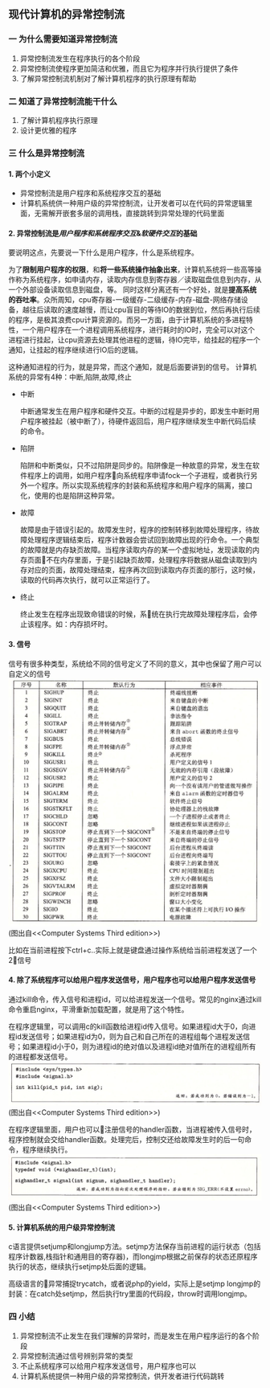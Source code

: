 ## 现代计算机的异常控制流 ##

### 一 为什么需要知道异常控制流 ###
1. 异常控制流发生在程序执行的各个阶段
2. 异常控制流使程序更加简洁和优雅，而且它为程序并行执行提供了条件
3. 了解异常控制流机制对了解计算机程序的执行原理有帮助

### 二 知道了异常控制流能干什么 ###
1. 了解计算机程序执行原理
2. 设计更优雅的程序

### 三 什么是异常控制流 ###
#### 1. 两个小定义 ####
- 异常控制流是用户程序和系统程序交互的基础
- 计算机系统供一种用户级的异常控制流，让开发者可以在代码的异常逻辑里面，无需解开嵌套多层的调用栈，直接跳转到异常处理的代码里面
#### 2. 异常控制流是*用户程序和系统程序交互*&*软硬件交互*的基础 ####
要说明这点，先要说一下什么是用户程序，什么是系统程序。

为了**限制用户程序的权限**，和**将一些系统操作抽象出来**，计算机系统将一些高等操作称为系统程序，如申请内存，读取内存信息到寄存器／读取磁盘信息到内存，从一个外部设备读取信息到磁盘，等。
同时这样分离还有一个好处，就是**提高系统的吞吐率**。众所周知，cpu寄存器-一级缓存-二级缓存-内存-磁盘-网络存储设备，越往后读取的速度越慢，而让cpu盲目的等待IO的数据到位，然后再执行后续的程序，是极其浪费cpu计算资源的。而另一方面，由于计算机系统的多进程特性，一个用户程序在一个进程调用系统程序，进行耗时的IO时，完全可以对这个进程进行挂起，让cpu资源去处理其他进程的逻辑，待IO完毕，给挂起的程序一个通知，让挂起的程序继续进行IO后的逻辑。

这种通知进程的行为，就是异常，而这个通知，就是后面要讲到的信号。
计算机系统的异常有4种：中断,陷阱,故障,终止

- 中断

    中断通常发生在用户程序和硬件交互。中断的过程是异步的，即发生中断时用户程序被挂起（被中断了），待硬件返回后，用户程序继续发生中断代码后续的命令。
- 陷阱

    陷阱和中断类似，只不过陷阱是同步的。陷阱像是一种故意的异常，发生在软件程序上的调用，如用户程序向系统程序申请fock一个子进程，或者执行另外一个程序。所以实现系统程序的封装和系统程序和用户程序的隔离，接口化，使用的也是陷阱这种异常。
- 故障
    
    故障是由于错误引起的。故障发生时，程序的控制转移到故障处理程序，待故障处理程序逻辑结束后，程序计数器会尝试回到故障出现的行命令。一个典型的故障就是内存缺页故障。当程序读取内存的某一个虚拟地址，发现读取的内存页面不在内存里面，于是引起缺页故障，处理程序将数据从磁盘读取到内存对应的页面，故障处理结束，程序再次回到读取内存页面的那行，这时候，读取的代码再次执行，就可以正常运行了。
- 终止

    终止发生在程序出现致命错误的时候，系统在执行完故障处理程序后，会停止该程序。如：内存损坏时。
    
#### 3. 信号 ####
信号有很多种类型，系统给不同的信号定义了不同的意义，其中也保留了用户可以自定义的信号
![信号图](../../img/bookread.computer_system.exception_control_flow/1.png)
(图出自<\<Computer Systems Third edition>>)

比如在当前进程按下ctrl+c..实际上就是键盘通过操作系统给当前进程发送了一个2信号

#### 4. 除了系统程序可以给用户程序发送信号，用户程序也可以给用户程序发送信号 ####
通过kill命令，传入信号和进程id，可以给进程发送一个信号。常见的nginx通过kill命令重启nginx，平滑重新加载配置，就是用了这个特性。

在程序逻辑里，可以调用c的kill函数给进程id传入信号。如果进程id大于0，向进程id发送信号；如果进程id为0，则为自己和自己所在的进程组每个进程发送信号；如果进程id小于0，则为进程id的绝对值以及进程id绝对值所在的进程组所有的进程都发送信号。
![c kill函数](../../img/bookread.computer_system.exception_control_flow/c_kill.png)
(图出自<\<Computer Systems Third edition>>)

在程序逻辑里面，用户也可以注册信号的handler函数，当进程被传入信号时，程序控制就会交给handler函数。处理完后，控制交还给故障发生时的后一句命令，程序继续执行。
![c signal函数](../../img/bookread.computer_system.exception_control_flow/c_signal.png)
(图出自<\<Computer Systems Third edition>>)

#### 5. 计算机系统的用户级异常控制流 ####
c语言提供setjump和longjump方法。setjmp方法保存当前进程的运行状态（包括程序计数器,栈指针和通用目的寄存器)，而longjmp根据之前保存的状态还原程序执行的状态，继续执行setjmp处后面的逻辑。

高级语言的异常捕捉trycatch，或者说php的yield，实际上是setjmp longjmp的封装：在catch处setjmp，然后执行try里面的代码段，throw时调用longjmp。

### 四 小结 ###
1. 异常控制流不止发生在我们理解的异常时，而是发生在用户程序运行的各个阶段
2. 异常控制流通过信号辨别异常的类型
3. 不止系统程序可以给用户程序发送信号，用户程序也可以
4. 计算机系统提供一种用户级的异常控制流，供开发者进行代码跳转

